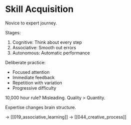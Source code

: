# Skill Acquisition

Novice to expert journey.

Stages:
1. Cognitive: Think about every step
2. Associative: Smooth out errors
3. Autonomous: Automatic performance

Deliberate practice:
- Focused attention
- Immediate feedback
- Repetition with variation
- Progressive difficulty

10,000 hour rule? Misleading.
Quality > Quantity.

Expertise changes brain structure.

→ [[019_associative_learning]]
→ [[044_creative_process]]